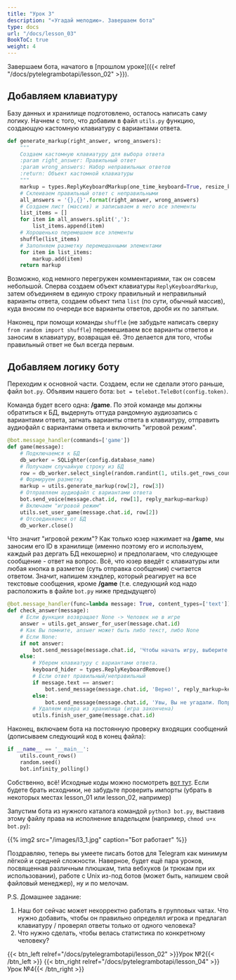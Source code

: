 ```yaml
---
title: "Урок 3"
description: "«Угадай мелодию». Завершаем бота"
type: docs
url: "/docs/lesson_03"
BookToC: true
weight: 4
---
```


Завершаем бота, начатого в [прошлом уроке]({{< relref "/docs/pytelegrambotapi/lesson_02" >}}).

## Добавляем клавиатуру
Базу данных и хранилище подготовлено, осталось написать саму логику.
Начнем с того, что добавим в файл `utils.py` функцию, создающую кастомную клавиатуру с вариантами ответа.

```python
def generate_markup(right_answer, wrong_answers):
    """
    Создаем кастомную клавиатуру для выбора ответа
    :param right_answer: Правильный ответ
    :param wrong_answers: Набор неправильных ответов
    :return: Объект кастомной клавиатуры
    """
    markup = types.ReplyKeyboardMarkup(one_time_keyboard=True, resize_keyboard=True)
    # Склеиваем правильный ответ с неправильными
    all_answers = '{},{}'.format(right_answer, wrong_answers)
    # Создаем лист (массив) и записываем в него все элементы
    list_items = []
    for item in all_answers.split(','):
        list_items.append(item)
    # Хорошенько перемешаем все элементы
    shuffle(list_items)
    # Заполняем разметку перемешанными элементами
    for item in list_items:
        markup.add(item)
    return markup
```

Возможно, код немного перегружен комментариями, так он совсем небольшой. Сперва создаем объект клавиатуры `ReplyKeyboardMarkup`, затем объединяем в единую строку правильный и неправильный варианты ответа, создаем объект типа `list` (по сути, обычный массив), куда вносим по очереди все варианты ответов, дробя их по запятым.

Наконец, при помощи команды `shuffle` (не забудьте написать сверху `from random import shuffle`) перемешиваем все варианты ответов и заносим в клавиатуру, возвращая её. Это делается для того, чтобы правильный ответ не был всегда первым.

## Добавляем логику боту

Переходим к основной части. Создаем, если не сделали этого раньше, файл `bot.py`. Объявим нашего бота: `bot = telebot.TeleBot(config.token)`.

Команда будет всего одна: **/game**. По этой команде мы должны обратиться к БД, выдернуть оттуда рандомную аудиозапись с вариантами ответа, загнать варианты ответа в клавиатуру, отправить аудиофайл с вариантами ответа и включить "игровой режим".

```python
@bot.message_handler(commands=['game'])
def game(message):
    # Подключаемся к БД
    db_worker = SQLighter(config.database_name)
    # Получаем случайную строку из БД
    row = db_worker.select_single(random.randint(1, utils.get_rows_count()))
    # Формируем разметку
    markup = utils.generate_markup(row[2], row[3])
    # Отправляем аудиофайл с вариантами ответа
    bot.send_voice(message.chat.id, row[1], reply_markup=markup)
    # Включаем "игровой режим"
    utils.set_user_game(message.chat.id, row[2])
    # Отсоединяемся от БД
    db_worker.close()
```

Что значит "игровой режим"? Как только юзер нажимает на **/game**, мы заносим его ID в хранилище (именно поэтому его и используем, каждый раз дергать БД некошерно) и предполагаем, что следующее сообщение - ответ на вопрос. Всё, что юзер введёт с клавиатуры или любая кнопка в разметке (суть отправка сообщения) считается ответом. Значит, напишем хэндлер, который реагирует на все текстовые сообщения, кроме **/game** (т.е. следующий код надо расположить в файле `bot.py` ниже предыдущего)

```python
@bot.message_handler(func=lambda message: True, content_types=['text'])
def check_answer(message):
    # Если функция возвращает None -> Человек не в игре
    answer = utils.get_answer_for_user(message.chat.id)
    # Как Вы помните, answer может быть либо текст, либо None
    # Если None:
    if not answer:
        bot.send_message(message.chat.id, 'Чтобы начать игру, выберите команду /game')
    else:
        # Уберем клавиатуру с вариантами ответа.
        keyboard_hider = types.ReplyKeyboardRemove()
        # Если ответ правильный/неправильный
        if message.text == answer:
            bot.send_message(message.chat.id, 'Верно!', reply_markup=keyboard_hider)
        else:
            bot.send_message(message.chat.id, 'Увы, Вы не угадали. Попробуйте ещё раз!', reply_markup=keyboard_hider)
        # Удаляем юзера из хранилища (игра закончена)
        utils.finish_user_game(message.chat.id)
```

Наконец, включаем бота на постоянную проверку входящих сообщений (дописываем следующий код в конец файла):

```python
if __name__ == '__main__':
    utils.count_rows()
    random.seed()
    bot.infinity_polling()
```

Собственно, всё! Исходные коды можно посмотреть [вот тут](https://github.com/MasterGroosha/telegram-tutorial). Если будете брать исходники, не забудьте проверить импорты (убрать в некоторых местах lesson_01 или lesson_02, например)

Запустим бота из нужного каталога командой `python3 bot.py`, выставив этому файлу права на исполнение владельцем (например, `chmod u+x bot.py`):

{{% img2 src="/images/l3_1.jpg" caption="Бот работает" %}}

Поздравляю, теперь вы умеете писать ботов для Telegram как минимум лёгкой и средней сложности. Наверное, будет ещё пара уроков, посвященная различным плюшкам, типа вебхуков (и трюкам при их использовании), работе с Unix из-под ботов (может быть, напишем свой файловый менеджер), ну и по мелочам.

P.S. Домашнее задание:  
1. Наш бот сейчас может некорректно работать в групповых чатах. Что нужно добавить, чтобы он правильно определял игрока и предлагал клавиатуру / проверял ответы только от одного человека?  
2. Что нужно сделать, чтобы велась статистика по конкретному человеку?

{{< btn_left relref="/docs/pytelegrambotapi/lesson_02" >}}Урок №2{{< /btn_left >}}
{{< btn_right relref="/docs/pytelegrambotapi/lesson_04" >}}Урок №4{{< /btn_right >}}
